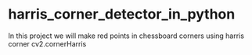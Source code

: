 # harris_corner_detector_in_python
In this project we will make red points in chessboard corners using harris corner cv2.cornerHarris
